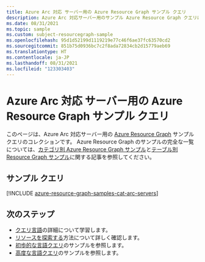 ```yaml
---
title: Azure Arc 対応 サーバー用の Azure Resource Graph サンプル クエリ
description: Azure Arc 対応サーバー用のサンプル Azure Resource Graph クエリによって、リソースの種類とテーブルを使用して、Azure Arc 対応サーバー関連のリソースとプロパティにアクセスする方法を示します。
ms.date: 08/31/2021
ms.topic: sample
ms.custom: subject-resourcegraph-sample
ms.openlocfilehash: 95d1d52199d1119219e77c46f6ae37fc63570cd2
ms.sourcegitcommit: 851b75d0936bc7c2f8ada72834cb2d15779aeb69
ms.translationtype: HT
ms.contentlocale: ja-JP
ms.lasthandoff: 08/31/2021
ms.locfileid: "123303403"
---
```

# <a name="azure-resource-graph-sample-queries-for-azure-arc-enabled-servers"></a>Azure Arc 対応 サーバー用の Azure Resource Graph サンプル クエリ

このページは、Azure Arc 対応サーバー用の [Azure Resource Graph](../../governance/resource-graph/overview.md) サンプル クエリのコレクションです。 Azure Resource Graph のサンプルの完全な一覧については、[カテゴリ別 Azure Resource Graph サンプル](../../governance/resource-graph/samples/samples-by-category.md)と[テーブル別 Resource Graph サンプル](../../governance/resource-graph/samples/samples-by-table.md)に関する記事を参照してください。

## <a name="sample-queries"></a>サンプル クエリ

[!INCLUDE [azure-resource-graph-samples-cat-arc-servers](../../../includes/resource-graph/samples/bycat/azure-arc-enabled-servers.md)]

## <a name="next-steps"></a>次のステップ

- [クエリ言語](../../governance/resource-graph/concepts/query-language.md)の詳細について学習します。
- [リソースを探索する](../../governance/resource-graph/concepts/explore-resources.md)方法について詳しく確認します。
- [初歩的な言語クエリ](../../governance/resource-graph/samples/starter.md)のサンプルを参照します。
- [高度な言語クエリ](../../governance/resource-graph/samples/advanced.md)のサンプルを参照します。
